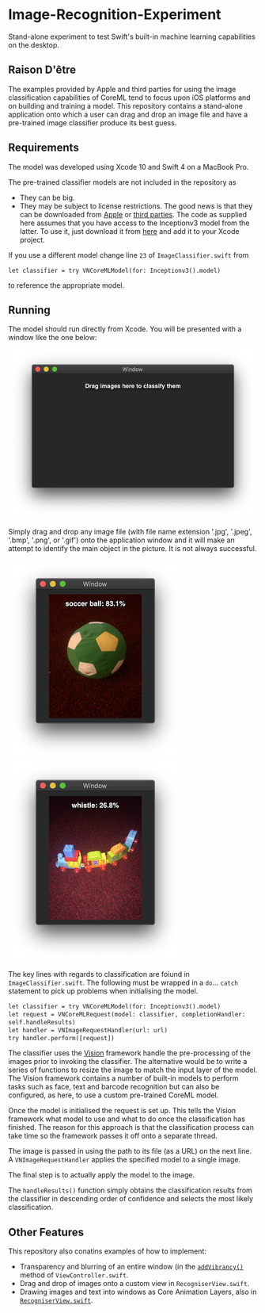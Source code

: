 # Image-Recognition-Experiment
Stand-alone experiment to test Swift's built-in machine learning capabilities on the desktop.

## Raison D'être
The examples provided by Apple and third parties for using the image classification capabilities of CoreML tend to focus upon iOS platforms and on building and training a model.  This repository contains a stand-alone application onto which a user can drag and drop an image file and have a pre-trained image classifier produce its best guess.

## Requirements
The model was developed using Xcode 10 and Swift 4 on a MacBook Pro.

The pre-trained classifier models are not included in the repository as
* They can be big.
* They may be subject to license restrictions.
The good news is that they can be downloaded from [Apple](https://developer.apple.com/machine-learning/models/) or [third parties](https://github.com/likedan/Awesome-CoreML-Models).  The code as supplied here assumes that you have access to the Inceptionv3 model from the latter.  To use it, just download it from [here](https://github.com/yulingtianxia/Core-ML-Sample/blob/master/CoreMLSample/Inceptionv3.mlmodel) and add it to your Xcode project.

If you use a different model change line `23` of `ImageClassifier.swift` from
```
let classifier = try VNCoreMLModel(for: Inceptionv3().model)
```
to reference the appropriate model.

## Running
The model should run directly from Xcode.  You will be presented with a window like the one below:

![empty window](./docs/Empty.png)

Simply drag and drop any image file (with file name extension '.jpg', '.jpeg', '.bmp', '.png', or '.gif') onto the application window and it will make an attempt to identify the main object in the picture.  It is not always successful.

![empty window](./docs/Ball.png)
![empty window](./docs/Train.png)

The key lines with regards to classification are foiund in `ImageClassifier.swift`.  The following must be wrapped in a `do`... `catch` statement to pick up problems when initialising the model.

```
let classifier = try VNCoreMLModel(for: Inceptionv3().model)
let request = VNCoreMLRequest(model: classifier, completionHandler: self.handleResults)
let handler = VNImageRequestHandler(url: url)
try handler.perform([request])
```

The classifier uses the [Vision](https://developer.apple.com/documentation/vision) framework handle the pre-processing of the images prior to invoking the classifier.  The alternative would be to write a series of functions to resize the image to match the input layer of the model.  The Vision framework contains a number of built-in models to perform tasks such as face, text and barcode recognition but can also be configured, as here, to use a custom pre-trained CoreML model.

Once the model is initialised the request is set up.  This tells the Vision framework what model to use and what to do once the classification has finished.  The reason for this approach is that the classification process can take time so the framework passes it off onto a separate thread.

The image is passed in using the path to its file (as a URL) on the next line.  A `VNImageRequestHandler` applies the specified model to a single image.

The final step is to actually apply the model to the image.

The `handleResults()` function simply obtains the classification results from the classifier in descending order of confidence and selects the most likely classification.

## Other Features

This repository also conatins examples of how to implement:

* Transparency and blurring of an entire window (in the [`addVibrancy()`](ImageRecognitionExperiment/ViewController.swift#L29-L46) method of `ViewController.swift`.
* Drag and drop of images onto a custom view in `RecogniserView.swift`.
* Drawing images and text into windows as Core Animation Layers, also in [`RecogniserView.swift`](ImageRecognitionExperiment/RecogniserView.swift#L28-L56).
